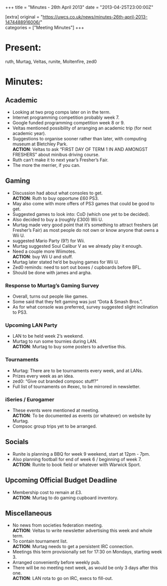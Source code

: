 +++
title = "Minutes - 26th April 2013"
date = "2013-04-25T23:00:00Z"

[extra]
original = "https://uwcs.co.uk/news/minutes-26th-april-2013-1474488916006/"    
categories = ["Meeting Minutes"]
+++

# Present:

ruth, Murtag, Veltas, runite, Moltenfire, zed0

# Minutes:

## Academic

  - Looking at two prog comps later on in the term.
  - Internet programming competition probably week 7.
  - Google funded programming competition week 8 or 9.
  - Veltas mentioned possibility of arranging an academic trip (for next academic year).
  - Suggestions to organise sooner rather than later, with computing museum at Bletchley Park.  
    **ACTION**: Veltas to ask “FIRST DAY OF TERM 1 IN AND AMONGST FRESHERS” about minibus driving course.
  - Ruth can’t make it to next year’s Fresher’s Fair.
  - The more the merrier, if you can.

## Gaming

  - Discussion had about what consoles to get.  
    **ACTION**: Ruth to buy opportune £60 PS3.
  - May also come with more offers of PS3 games that could be good to get.
  - Suggested games to look into: CoD (which one yet to be decided).
  - Also decided to buy a (roughly £300) Wii U.
  - Murtag made very good point that it’s something to attract freshers (at Fresher’s Fair) as most people do not own or know anyone that owns a Wii U.
  - suggested Mario Party (9?) for Wii.
  - Murtag suggested Soul Calibur V as we already play it enough.
  - Need a couple more Wiimotes.  
    **ACTION**: buy Wii U and stuff.
  - Murtag later stated he’d be buying games for Wii U.
  - Zed0 reminds: need to sort out boxes / cupboards before BFL.
  - Should be done with james and argha.

### Response to Murtag’s Gaming Survey

  - Overall, turns out people like games.
  - Some said that they felt gaming was just “Dota & Smash Bros.”.
  - As for what console was preferred, survey suggested slight inclination to PS3.

### Upcoming LAN Party

  - LAN to be held week 2’s weekend.
  - Murtag to run some tournies during LAN.  
    **ACTION**: Murtag to buy some posters to advertise this.

### Tournaments

  - Murtag: There are to be tournaments every week, and at LANs.
  - Prizes every week as an idea.
  - zed0: “Give out branded compsoc stuff?”
  - Full list of tournaments on \#exec, to be mirrored in newsletter.

### iSeries / Eurogamer

  - These events were mentioned at meeting.  
    **ACTION**: To be documented as events (or whatever) on website by Murtag.
  - Compsoc group trips yet to be arranged.

## Socials

  - Runite is planning a BBQ for week 9 weekend, start at 12pm - 7pm.
  - Also planning football for end of week 6 / beginning of week 7.  
    **ACTION**: Runite to book field or whatever with Warwick Sport.

## Upcoming Official Budget Deadline

  - Membership cost to remain at £3.  
    **ACTION**: Murtag to do gaming cupboard inventory.

## Miscellaneous

  - No news from societies federation meeting.  
    **ACTION**: Veltas to write newsletter advertising this week and whole term.
  - To contain tournament list.  
    **ACTION**: Murtag needs to get a persistent IRC connection.
  - Meetings this term provisionally set for 17:30 on Mondays, starting week 3.
  - Arranged conveniently before weekly pub.
  - There will be no meeting next week, as would be only 3 days after this one.  
    **ACTION**: LAN rota to go on IRC, execs to fill-out.
